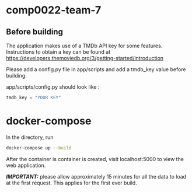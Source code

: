 # comp0022-team-7
## Before building
The application makes use of a TMDb API key for some features. Instructions to obtain a key can be found at https://developers.themoviedb.org/3/getting-started/introduction

Please add a config.py file in app/scripts and add a tmdb_key value before building.

app/scripts/config.py should look like :
```python
tmdb_key = "YOUR KEY"
```
# docker-compose
In the directory, run 
```bash
docker-compose up --build
```

After the container is container is created, visit localhost:5000 to view the web application.

***IMPORTANT:*** please allow approximately 15 minutes for all the data to load at the first request. This applies for the first ever build.
